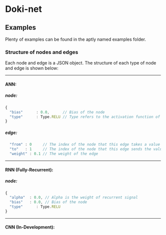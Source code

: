 # Doki-net

## Examples

Plenty of examples can be found in the aptly named examples folder.

### Structure of nodes and edges

Each node and edge is a JSON object. The structure of each type of node and edge is
shown below:

---

#### ANN:

##### node:

```javascript
{
  "bias"      : 0.0,      // Bias of the node
  "type"      : Type.RELU // Type refers to the activation function of a node and is set using an enum
}
```

##### edge:
```javascript
  "from" : 0     // The index of the node that this edge takes a value from
  "to"   : 1     // The index of the node that this edge sends the value to
  "weight" : 0.1 // The weight of the edge
```

---

#### RNN (Fully-Recurrent):

##### node:

```javascript
{
  "alpha"  : 0.0, // Alpha is the weight of recurrent signal
  "bias"   : 0.0, // Bias of the node
  "type"      : Type.RELU
}
```

---

#### CNN (In-Development):

```javascript

```
